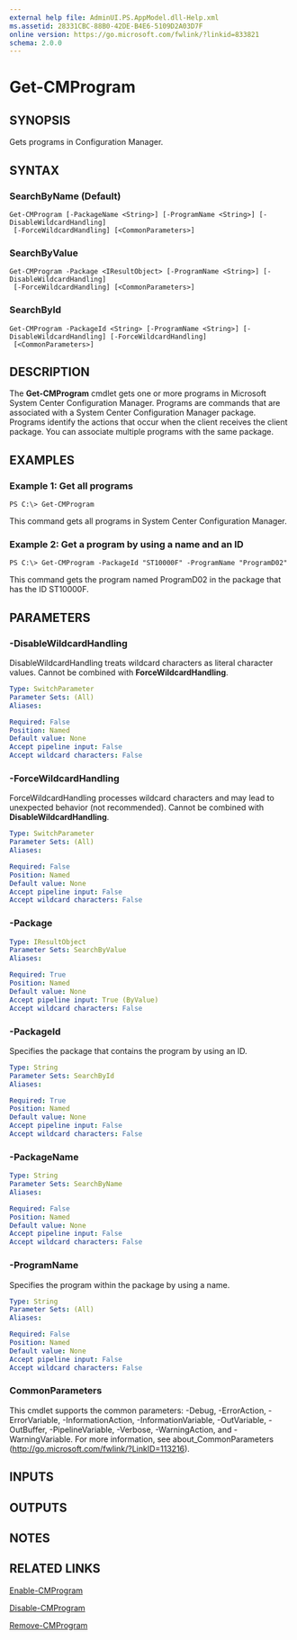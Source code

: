 ```yaml
---
external help file: AdminUI.PS.AppModel.dll-Help.xml
ms.assetid: 28331CBC-88B0-42DE-B4E6-5109D2A03D7F
online version: https://go.microsoft.com/fwlink/?linkid=833821
schema: 2.0.0
---
```


# Get-CMProgram

## SYNOPSIS
Gets programs in Configuration Manager.

## SYNTAX

### SearchByName (Default)
```
Get-CMProgram [-PackageName <String>] [-ProgramName <String>] [-DisableWildcardHandling]
 [-ForceWildcardHandling] [<CommonParameters>]
```

### SearchByValue
```
Get-CMProgram -Package <IResultObject> [-ProgramName <String>] [-DisableWildcardHandling]
 [-ForceWildcardHandling] [<CommonParameters>]
```

### SearchById
```
Get-CMProgram -PackageId <String> [-ProgramName <String>] [-DisableWildcardHandling] [-ForceWildcardHandling]
 [<CommonParameters>]
```

## DESCRIPTION
The **Get-CMProgram** cmdlet gets one or more programs in Microsoft System Center Configuration Manager.
Programs are commands that are associated with a System Center Configuration Manager package.
Programs identify the actions that occur when the client receives the client package.
You can associate multiple programs with the same package.

## EXAMPLES

### Example 1: Get all programs
```
PS C:\> Get-CMProgram
```

This command gets all programs in System Center Configuration Manager.

### Example 2: Get a program by using a name and an ID
```
PS C:\> Get-CMProgram -PackageId "ST10000F" -ProgramName "ProgramD02"
```

This command gets the program named ProgramD02 in the package that has the ID ST10000F.

## PARAMETERS

### -DisableWildcardHandling
DisableWildcardHandling treats wildcard characters as literal character values. Cannot be combined with **ForceWildcardHandling**.

```yaml
Type: SwitchParameter
Parameter Sets: (All)
Aliases: 

Required: False
Position: Named
Default value: None
Accept pipeline input: False
Accept wildcard characters: False
```

### -ForceWildcardHandling
ForceWildcardHandling processes wildcard characters and may lead to unexpected behavior (not recommended). Cannot be combined with **DisableWildcardHandling**.

```yaml
Type: SwitchParameter
Parameter Sets: (All)
Aliases: 

Required: False
Position: Named
Default value: None
Accept pipeline input: False
Accept wildcard characters: False
```

### -Package
```yaml
Type: IResultObject
Parameter Sets: SearchByValue
Aliases: 

Required: True
Position: Named
Default value: None
Accept pipeline input: True (ByValue)
Accept wildcard characters: False
```

### -PackageId
Specifies the package that contains the program by using an ID.

```yaml
Type: String
Parameter Sets: SearchById
Aliases: 

Required: True
Position: Named
Default value: None
Accept pipeline input: False
Accept wildcard characters: False
```

### -PackageName
```yaml
Type: String
Parameter Sets: SearchByName
Aliases: 

Required: False
Position: Named
Default value: None
Accept pipeline input: False
Accept wildcard characters: False
```

### -ProgramName
Specifies the program within the package by using a name.

```yaml
Type: String
Parameter Sets: (All)
Aliases: 

Required: False
Position: Named
Default value: None
Accept pipeline input: False
Accept wildcard characters: False
```

### CommonParameters
This cmdlet supports the common parameters: -Debug, -ErrorAction, -ErrorVariable, -InformationAction, -InformationVariable, -OutVariable, -OutBuffer, -PipelineVariable, -Verbose, -WarningAction, and -WarningVariable. For more information, see about_CommonParameters (http://go.microsoft.com/fwlink/?LinkID=113216).

## INPUTS

## OUTPUTS

## NOTES

## RELATED LINKS

[Enable-CMProgram](./Enable-CMProgram.md)

[Disable-CMProgram](./Disable-CMProgram.md)

[Remove-CMProgram](./Remove-CMProgram.md)


